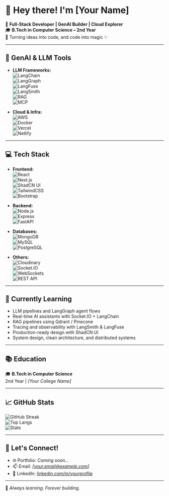# 👋 Hey there! I'm [Your Name]

🚀 **Full-Stack Developer | GenAI Builder | Cloud Explorer**  
🎓 **B.Tech in Computer Science – 2nd Year**  
📍 Turning ideas into code, and code into magic ✨

---

## 🧠 GenAI & LLM Tools

- **LLM Frameworks:**  
  ![LangChain](https://img.shields.io/badge/-LangChain-000000?style=flat&logo=chainlink&logoColor=white)  
  ![LangGraph](https://img.shields.io/badge/-LangGraph-4B0082?style=flat&logo=graph&logoColor=white)  
  ![LangFuse](https://img.shields.io/badge/-LangFuse-8B008B?style=flat)  
  ![LangSmith](https://img.shields.io/badge/-LangSmith-4A90E2?style=flat)  
  ![RAG](https://img.shields.io/badge/-Retrieval_Augmented_Generation-0066CC?style=flat)  
  ![MCP](https://img.shields.io/badge/-Multi_Component_Pipeline-7B68EE?style=flat)  

- **Cloud & Infra:**  
  ![AWS](https://img.shields.io/badge/-AWS-232F3E?style=flat&logo=amazon-aws&logoColor=white)  
  ![Docker](https://img.shields.io/badge/-Docker-2496ED?style=flat&logo=docker&logoColor=white)  
  ![Vercel](https://img.shields.io/badge/-Vercel-000000?style=flat&logo=vercel)  
  ![Netlify](https://img.shields.io/badge/-Netlify-00C7B7?style=flat&logo=netlify&logoColor=white)  

---

## 💻 Tech Stack

- **Frontend:**  
  ![React](https://img.shields.io/badge/-React-61DAFB?style=flat&logo=react&logoColor=000)  
  ![Next.js](https://img.shields.io/badge/-Next.js-000?style=flat&logo=next.js)  
  ![ShadCN UI](https://img.shields.io/badge/-ShadCN_UI-111827?style=flat&logo=tailwind-css)  
  ![TailwindCSS](https://img.shields.io/badge/-TailwindCSS-38B2AC?style=flat&logo=tailwind-css)  
  ![Bootstrap](https://img.shields.io/badge/-Bootstrap-563D7C?style=flat&logo=bootstrap)  

- **Backend:**  
  ![Node.js](https://img.shields.io/badge/-Node.js-339933?style=flat&logo=node.js&logoColor=white)  
  ![Express](https://img.shields.io/badge/-Express.js-000000?style=flat&logo=express&logoColor=white)  
  ![FastAPI](https://img.shields.io/badge/-FastAPI-009688?style=flat&logo=fastapi)  

- **Databases:**  
  ![MongoDB](https://img.shields.io/badge/-MongoDB-47A248?style=flat&logo=mongodb&logoColor=white)  
  ![MySQL](https://img.shields.io/badge/-MySQL-4479A1?style=flat&logo=mysql&logoColor=white)  
  ![PostgreSQL](https://img.shields.io/badge/-PostgreSQL-336791?style=flat&logo=postgresql&logoColor=white)  

- **Others:**  
  ![Cloudinary](https://img.shields.io/badge/-Cloudinary-3448C5?style=flat&logo=cloudinary&logoColor=white)  
  ![Socket.IO](https://img.shields.io/badge/-Socket.IO-010101?style=flat&logo=socket.io)  
  ![WebSockets](https://img.shields.io/badge/-WebSockets-008080?style=flat)  
  ![REST API](https://img.shields.io/badge/-REST_API-005f73?style=flat)  

---

## 🌱 Currently Learning

- LLM pipelines and LangGraph agent flows  
- Real-time AI assistants with Socket.IO + LangChain  
- RAG pipelines using Qdrant / Pinecone  
- Tracing and observability with LangSmith & LangFuse  
- Production-ready design with ShadCN UI  
- System design, clean architecture, and distributed systems

---

## 📚 Education

🎓 **B.Tech in Computer Science**  
2nd Year | *[Your College Name]*  

---

## 📈 GitHub Stats

![GitHub Streak](https://github-readme-streak-stats.herokuapp.com/?user=your-github-username&theme=radical&border_radius=5)  
![Top Langs](https://github-readme-stats.vercel.app/api/top-langs/?username=your-github-username&layout=compact&theme=tokyonight)  
![Stats](https://github-readme-stats.vercel.app/api?username=your-github-username&show_icons=true&theme=radical)

---

## 🤝 Let's Connect!

- 🌐 Portfolio: *Coming soon...*  
- 📫 Email: *[your.email@example.com]*  
- 💼 LinkedIn: [linkedin.com/in/yourprofile](https://linkedin.com/in/yourprofile)

---

🧠 *Always learning. Forever building.*
